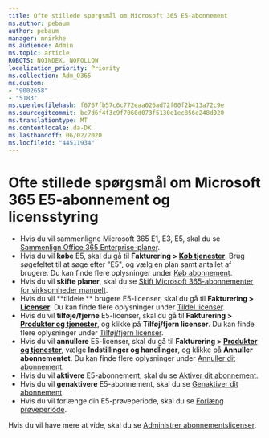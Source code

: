 ```yaml
---
title: Ofte stillede spørgsmål om Microsoft 365 E5-abonnement
ms.author: pebaum
author: pebaum
manager: mnirkhe
ms.audience: Admin
ms.topic: article
ROBOTS: NOINDEX, NOFOLLOW
localization_priority: Priority
ms.collection: Adm_O365
ms.custom:
- "9002658"
- "5183"
ms.openlocfilehash: f6767fb57c6c772eaa026ad72f00f2b413a72c9e
ms.sourcegitcommit: bc7d6f4f3c9f7060d073f5130e1ec856e248d020
ms.translationtype: MT
ms.contentlocale: da-DK
ms.lasthandoff: 06/02/2020
ms.locfileid: "44511934"
---
```

# <a name="microsoft-365-e5-subscription-and-license-management-faq"></a>Ofte stillede spørgsmål om Microsoft 365 E5-abonnement og licensstyring

- Hvis du vil sammenligne Microsoft 365 E1, E3, E5, skal du se [Sammenlign Office 365 Enterprise-planer](https://www.microsoft.com/microsoft-365/business/compare-more-office-365-for-business-plans).
- Hvis du vil **købe** E5, skal du gå til **Fakturering > [Køb tjenester](https://go.microsoft.com/fwlink/p/?linkid=868433)**. Brug søgefeltet til at søge efter "E5", og vælg en plan samt antallet af brugere. Du kan finde flere oplysninger under [Køb abonnement](https://docs.microsoft.com/microsoft-365/commerce/buy-another-subscription?view=o365-worldwide).
- Hvis du vil **skifte planer**, skal du se [Skift Microsoft 365-abonnementer for virksomheder manuelt](https://docs.microsoft.com/microsoft-365/commerce/subscriptions/switch-plans-manually?view=o365-worldwide).
- Hvis du vil **tildele ** brugere E5-licenser, skal du gå til **Fakturering > [Licenser](https://go.microsoft.com/fwlink/p/?linkid=842264)**. Du kan finde flere oplysninger under [Tildel licenser](https://docs.microsoft.com/microsoft-365/admin/manage/assign-licenses-to-users?view=o365-worldwide).
- Hvis du vil **tilføje/fjerne** E5-licenser, skal du gå til **Fakturering > [Produkter og tjenester](https://go.microsoft.com/fwlink/p/?linkid=842054)**, og klikke på **Tilføj/fjern licenser**. Du kan finde flere oplysninger under [Tilføj/fjern licenser](https://docs.microsoft.com/microsoft-365/commerce/licenses/buy-licenses?view=o365-worldwide#add-or-remove-licenses-for-your-business-subscription). 
- Hvis du vil **annullere** E5-licenser, skal du gå til **Fakturering > [Produkter og tjenester](https://go.microsoft.com/fwlink/p/?linkid=842054)**, vælge **Indstillinger og handlinger**, og klikke på **Annuller abonnementet**. Du kan finde flere oplysninger under [Annuller dit abonnement](https://docs.microsoft.com/microsoft-365/commerce/subscriptions/cancel-your-subscription).
- Hvis du vil **aktivere** E5-abonnement, skal du se [Aktiver dit abonnement](https://docs.microsoft.com/alchemyinsights/activate-your-office-365-subscription).
- Hvis du vil **genaktivere** E5-abonnement, skal du se [Genaktiver dit abonnement](https://docs.microsoft.com/alchemyinsights/reactivate-your-subscription).
- Hvis du vil forlænge din E5-prøveperiode, skal du se [Forlæng prøveperiode](https://docs.microsoft.com/alchemyinsights/extend-your-trial-for-office-365-for-business).

Hvis du vil have mere at vide, skal du se [Administrer abonnementslicenser](https://docs.microsoft.com/microsoft-365/commerce/licenses/buy-licenses?view=o365-worldwide#add-or-remove-licenses-for-your-business-subscription).
